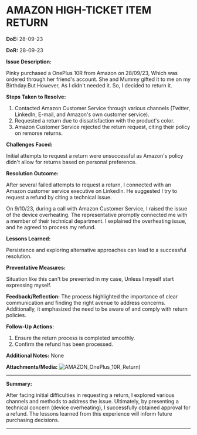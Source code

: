 #  AMAZON HIGH-TICKET ITEM RETURN

**DoE:** 28-09-23 <!-- Date of First Encounter -->

**DoR:** 28-09-23 <!-- Date of Resolution -->

**Issue Description:**

Pinky purchased a OnePlus 10R from Amazon on 28/09/23, Which was ordered through her friend's account. She and Mummy gifted it to me on my Birthday.But However, As I didn't needed it. So, I decided to return it.

**Steps Taken to Resolve:**
1. Contacted Amazon Customer Service through various channels (Twitter, LinkedIn, E-mail, and Amazon's own customer service).
2. Requested a return due to dissatisfaction with the product's color.
3. Amazon Customer Service rejected the return request, citing their policy on remorse returns.

**Challenges Faced:**

Initial attempts to request a return were unsuccessful as Amazon's policy didn't allow for returns based on personal preference.

**Resolution Outcome:**

After several failed attempts to request a return, I connected with an Amazon customer service executive on LinkedIn. He suggested I try to request a refund by citing a technical issue.

On 9/10/23, during a call with Amazon Customer Service, I raised the issue of the device overheating. The representative promptly connected me with a member of their technical department. I explained the overheating issue, and he agreed to process my refund.

**Lessons Learned:**

Persistence and exploring alternative approaches can lead to a successful resolution.

**Preventative Measures:**

Situation like this can't be prevented in my case, Unless I myself start expressing myself.

**Feedback/Reflection:**
The process highlighted the importance of clear communication and finding the right avenue to address concerns. Additionally, it emphasized the need to be aware of and comply with return policies.

**Follow-Up Actions:**
1. Ensure the return process is completed smoothly.
2. Confirm the refund has been processed.

**Additional Notes:**
None

**Attachments/Media:**
![AMAZON_OnePlus_10R_Return)](https://github.com/rg4897/Learnings/assets/41606629/10d05e37-3f4d-4252-8a2f-b06bf5a12982)

---

**Summary:**

After facing initial difficulties in requesting a return, I explored various channels and methods to address the issue. Ultimately, by presenting a technical concern (device overheating), I successfully obtained approval for a refund. The lessons learned from this experience will inform future purchasing decisions.

---
